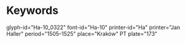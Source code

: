 # Keywords
glyph-id="Ha-10_0322"
font-id="Ha-10"
printer-id="Ha"
printer="Jan Haller"
period="1505–1525"
place="Kraków"
PT plate="173"
